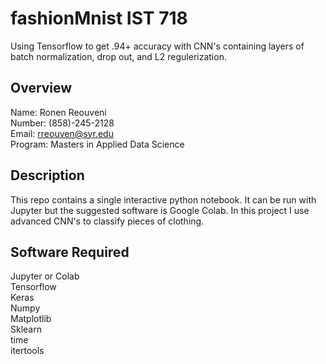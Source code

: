 # fashionMnist IST 718
Using Tensorflow to get .94+ accuracy with CNN's containing layers of batch normalization, drop out, and L2 regulerization. 


## Overview 

Name: Ronen Reouveni <br/>
Number: (858)-245-2128 <br/>
Email: rreouven@syr.edu <br/>
Program: Masters in Applied Data Science <br/>

## Description 

This repo contains a single interactive python notebook. It can be run with Jupyter but the suggested software is Google Colab. 
In this project I use advanced CNN's to classify pieces of clothing. 

## Software Required 

Jupyter or Colab <br/>
Tensorflow <br/>
Keras <br/>
Numpy <br/>
Matplotlib <br/>
Sklearn <br/>
time <br/>
itertools <br/>
